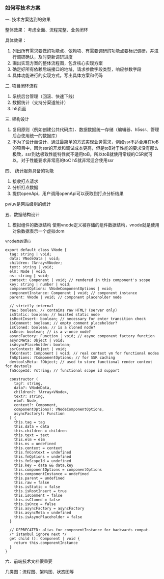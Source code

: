 
### 如何写技术方案

一. 技术方案达到的效果

整体效果：
考虑全面、流程完整、业务闭环

具体效果：
1. 列出所有需求要做的功能点、依赖项、有需要调研的功能点要标记调研，并进行调研确认，及时更新调研进度
2. 画出实现方案的整体流程图，包含核心实现方案
3. 确定好所有依赖后端接口的地址，请求参数字段类型，响应参数字段
4. 具体功能进行的实现方式，写出具体方案和代码

二. 项目闭环流程
1. 系统后台管理（回滚、快速下线）
2. 数据统计（支持分渠道统计）
3. h5页面

三. 架构设计
1.  复用原则（例如创建公共代码库）、数据数据统一存储（编辑器、h5ssr、管理后台使用统一的数据库）
2. 不为了设计而设计，通过最简单的方式实现业务需求，例如ssr不适合用在toB的项目中，因为ssr的开发和调试成本更高，但是toB对于性能的要求没有那么极致，ssr到达极致性能特性就不适用toB，所以toB就使用常规的CSR就可以，对于性能要求非常高的toC h5就非常适合使用ssr

四、
统计服务具备的功能
1. 接收打点请求
2. 分析打点数据
3. 提供openApi，用户调用openApi可以获取到打点分析结果

pv/uv是网站级别的统计

五、数据结构设计
1. 模拟组件的数据结构
使用vnode定义被存储的组件数据结构，vnode就是使用对象数据表示一个虚拟dom
```
vnode类的源码

export default class VNode {
  tag: string | void;
  data: VNodeData | void;
  children: ?Array<VNode>;
  text: string | void;
  elm: Node | void;
  ns: string | void;
  context: Component | void; // rendered in this component's scope
  key: string | number | void;
  componentOptions: VNodeComponentOptions | void;
  componentInstance: Component | void; // component instance
  parent: VNode | void; // component placeholder node

  // strictly internal
  raw: boolean; // contains raw HTML? (server only)
  isStatic: boolean; // hoisted static node
  isRootInsert: boolean; // necessary for enter transition check
  isComment: boolean; // empty comment placeholder?
  isCloned: boolean; // is a cloned node?
  isOnce: boolean; // is a v-once node?
  asyncFactory: Function | void; // async component factory function
  asyncMeta: Object | void;
  isAsyncPlaceholder: boolean;
  ssrContext: Object | void;
  fnContext: Component | void; // real context vm for functional nodes
  fnOptions: ?ComponentOptions; // for SSR caching
  devtoolsMeta: ?Object; // used to store functional render context for devtools
  fnScopeId: ?string; // functional scope id support

  constructor (
    tag?: string,
    data?: VNodeData,
    children?: ?Array<VNode>, 
    text?: string,
    elm?: Node,
    context?: Component,
    componentOptions?: VNodeComponentOptions,
    asyncFactory?: Function
  ) {
    this.tag = tag
    this.data = data
    this.children = children
    this.text = text
    this.elm = elm
    this.ns = undefined
    this.context = context
    this.fnContext = undefined
    this.fnOptions = undefined
    this.fnScopeId = undefined
    this.key = data && data.key
    this.componentOptions = componentOptions
    this.componentInstance = undefined
    this.parent = undefined
    this.raw = false
    this.isStatic = false
    this.isRootInsert = true
    this.isComment = false
    this.isCloned = false
    this.isOnce = false
    this.asyncFactory = asyncFactory
    this.asyncMeta = undefined
    this.isAsyncPlaceholder = false
  }

  // DEPRECATED: alias for componentInstance for backwards compat.
  /* istanbul ignore next */
  get child (): Component | void {
    return this.componentInstance
  }
}
```
六、前端技术文档很重要

几类图：流程图、架构图、状态图等



